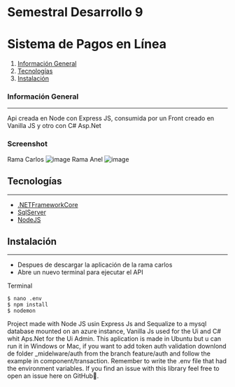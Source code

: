 # Semestral Desarrollo 9
# Sistema de Pagos en Línea
1. [Información General](#general-info)
2. [Tecnologías](#technologies)
3. [Instalación](#installation)

### Información General
***
Api creada en Node con Express JS, consumida por un Front creado en Vanilla JS y otro con C# Asp.Net
### Screenshot
Rama Carlos
![image](https://user-images.githubusercontent.com/20881963/181866877-02224164-df4c-47eb-85a9-070bbdd49687.png)
Rama Anel
![image](https://user-images.githubusercontent.com/20881963/181866896-ac37c309-bb4a-4614-87c9-89b371a0a46c.png)

## Tecnologías
***
* [.NETFrameworkCore](https://dotnet.microsoft.com/download/dotnet/3.1)
* [SqlServer](https://azure.microsoft.com/es-es/products/azure-sql/database/)
* [NodeJS](https://nodejs.org)

## Instalación
***
* Despues de descargar la aplicación de la rama carlos
* Abre un nuevo terminal para ejecutar el API 

Terminal
```
$ nano .env
$ npm install
$ nodemon
```

Project made with Node JS usin Express Js and Sequalize to a mysql database mounted on an azure instance, Vanilla Js used for the Ui and C# whit Aps.Net for the Ui Admin. This aplication is made in Ubuntu but u can run it in Windows or Mac, if you want to add token auth validation downlond de folder _midelware/auth from the branch feature/auth and follow the example in component/transaction.
Remember to write the .env file that had the environment variables.
If you find an issue with this library feel free to open an issue here on GitHub🙂.
